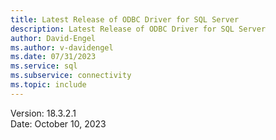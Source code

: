 ```yaml
---
title: Latest Release of ODBC Driver for SQL Server
description: Latest Release of ODBC Driver for SQL Server
author: David-Engel
ms.author: v-davidengel
ms.date: 07/31/2023
ms.service: sql
ms.subservice: connectivity
ms.topic: include
---
```


Version: 18.3.2.1  
Date: October 10, 2023  
